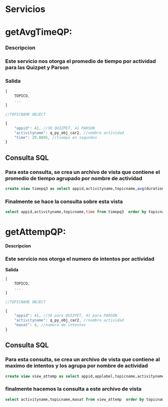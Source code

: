 # Servicios

# getAvgTimeQP:

### Descripcion

### Este servicio nos otorga el promedio de tiempo por actividad para las Quizpet y Parson

### Salida

```javascript
[
    TOPICO,
    ...
]

//TOPICNAME OBJECT

{
    "appid": 41, //38 QUIZPET, 41 PARSON
    "activityname": q_py_obj_car2, //nombre actividad
    "time": 29.8895, //tiempo en segundos
}
```

## Consulta SQL
### Para esta consulta, se crea un archivo de vista que contiene el promedio de tiempo agrupado por nombre de actividad

```SQL
create view timepq3 as select appid,activityname,topicname,avg(durationseconds) as time from activity_traces where(appid=41 or appid=38) group by activityname order by topicname;
```
### Finalmente se hace la consulta sobre esta vista

```SQL
select appid,activityname,topicname,time from timepq3  order by topicname;
```

# getAttempQP:

**Descripcion**

### Este servicio nos otorga el numero de intentos por actividad 

**Salida**

```javascript
[
    TOPICO,
    ...
]

//TOPICNAME OBJECT

{
    "appid": 41, //38 para QUIZPET, 41 para PARSON
    "activityname": q_py_obj_car2, //nombre actividad
    "maxat": 4, //numero de intentos
}
```
## Consulta SQL

### Para esta consulta, se crea un archivo de vista que contiene al maximo de intentos y los agrupa por nombre de actividad

```SQL
create view view_attemp as select appid,applabel,topicname,activityname,MAX(attemptno) as maxat from activity_traces where (appid=38 or appid=41) group by activityname order by topicname;
```

### finalmente hacemos la consulta a este archivo de vista
```SQL
select activityname,topicname,maxat from view_attemp  order by topicname;
```


